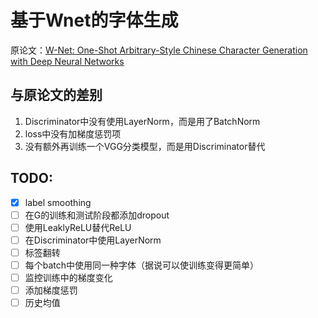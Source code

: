# 基于Wnet的字体生成

原论文：[W-Net: One-Shot Arbitrary-Style Chinese Character Generation with Deep Neural Networks](https://www.researchgate.net/publication/329007858_W-Net_One-Shot_Arbitrary-Style_Chinese_Character_Generation_with_Deep_Neural_Networks_25th_International_Conference_ICONIP_2018_Siem_Reap_Cambodia_December_13-16_2018_Proceedings_Part_V)


与原论文的差别
---

1. Discriminator中没有使用LayerNorm，而是用了BatchNorm
2. loss中没有加梯度惩罚项
3. 没有额外再训练一个VGG分类模型，而是用Discriminator替代

TODO:
---

- [x] label smoothing
- [ ] 在G的训练和测试阶段都添加dropout
- [ ] 使用LeaklyReLU替代ReLU
- [ ] 在Discriminator中使用LayerNorm
- [ ] 标签翻转
- [ ] 每个batch中使用同一种字体（据说可以使训练变得更简单）
- [ ] 监控训练中的梯度变化
- [ ] 添加梯度惩罚
- [ ] 历史均值
